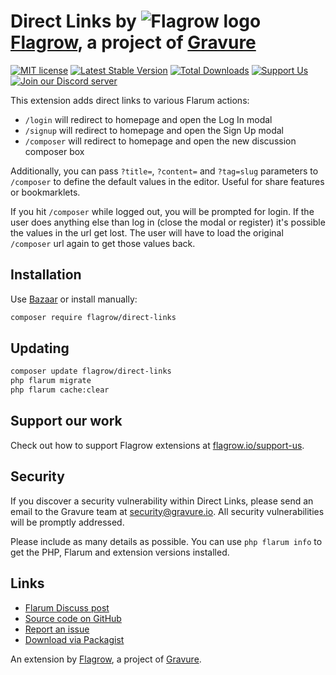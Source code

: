 # Direct Links by ![Flagrow logo](https://avatars0.githubusercontent.com/u/16413865?v=3&s=20) [Flagrow](https://discuss.flarum.org/d/1832-flagrow-extension-developer-group), a project of [Gravure](https://gravure.io/)

[![MIT license](https://img.shields.io/badge/license-MIT-blue.svg)](https://github.com/flagrow/direct-links/blob/master/LICENSE.md) [![Latest Stable Version](https://img.shields.io/packagist/v/flagrow/direct-links.svg)](https://packagist.org/packages/flagrow/direct-links) [![Total Downloads](https://img.shields.io/packagist/dt/flagrow/direct-links.svg)](https://packagist.org/packages/flagrow/direct-links) [![Support Us](https://img.shields.io/badge/flagrow.io-support%20us-yellow.svg)](https://flagrow.io/support-us) [![Join our Discord server](https://discordapp.com/api/guilds/240489109041315840/embed.png)](https://flagrow.io/join-discord)

This extension adds direct links to various Flarum actions:

- `/login` will redirect to homepage and open the Log In modal
- `/signup` will redirect to homepage and open the Sign Up modal
- `/composer` will redirect to homepage and open the new discussion composer box

Additionally, you can pass `?title=`, `?content=` and `?tag=slug` parameters to `/composer` to define the default values in the editor.
Useful for share features or bookmarklets.

If you hit `/composer` while logged out, you will be prompted for login.
If the user does anything else than log in (close the modal or register) it's possible the values in the url get lost.
The user will have to load the original `/composer` url again to get those values back.

## Installation

Use [Bazaar](https://discuss.flarum.org/d/5151-flagrow-bazaar-the-extension-marketplace) or install manually:

```bash
composer require flagrow/direct-links
```

## Updating

```bash
composer update flagrow/direct-links
php flarum migrate
php flarum cache:clear
```

## Support our work

Check out how to support Flagrow extensions at [flagrow.io/support-us](https://flagrow.io/support-us).

## Security

If you discover a security vulnerability within Direct Links, please send an email to the Gravure team at security@gravure.io. All security vulnerabilities will be promptly addressed.

Please include as many details as possible. You can use `php flarum info` to get the PHP, Flarum and extension versions installed.

## Links

- [Flarum Discuss post](https://discuss.flarum.org/d/12452-flagrow-direct-links-links-for-login-and-new-discussion)
- [Source code on GitHub](https://github.com/flagrow/direct-links)
- [Report an issue](https://github.com/flagrow/direct-links/issues)
- [Download via Packagist](https://packagist.org/packages/flagrow/direct-links)

An extension by [Flagrow](https://flagrow.io/), a project of [Gravure](https://gravure.io/).
